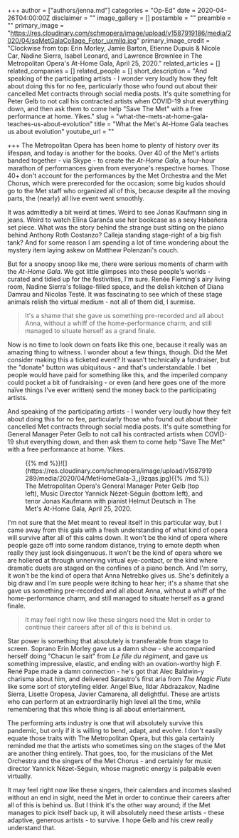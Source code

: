 +++
author = ["authors/jenna.md"]
categories = "Op-Ed"
date = 2020-04-26T04:00:00Z
disclaimer = ""
image_gallery = []
postamble = ""
preamble = ""
primary_image = "https://res.cloudinary.com/schmopera/image/upload/v1587919186/media/2020/04/sqMetGalaCollage_Fotor_uxmllq.jpg"
primary_image_credit = "Clockwise from top: Erin Morley, Jamie Barton, Etienne Dupuis & Nicole Car, Nadine Sierra, Isabel Leonard, and Lawrence Brownlee in The Metropolitan Opera's At-Home Gala, April 25, 2020."
related_articles = []
related_companies = []
related_people = []
short_description = "And speaking of the participating artists - I wonder very loudly how they felt about doing this for no fee, particularly those who found out about their cancelled Met contracts through social media posts. It's quite something for Peter Gelb to not call his contracted artists when COVID-19 shut everything down, and then ask them to come help \"Save The Met\" with a free performance at home. Yikes."
slug = "what-the-mets-at-home-gala-teaches-us-about-evolution"
title = "What the Met's At-Home Gala teaches us about evolution"
youtube_url = ""

+++
The Metropolitan Opera has been home to plenty of history over its lifespan, and today is another for the books. Over 40 of the Met's artists banded together - via Skype - to create the _At-Home Gala_, a four-hour marathon of performances given from everyone's respective homes. Those 40+ don't account for the performances by the Met Orchestra and the Met Chorus, which were prerecorded for the occasion; some big kudos should go to the Met staff who organized all of this, because despite all the moving parts, the (nearly) all live event went smoothly.

It was admittedly a bit weird at times. Weird to see Jonas Kaufmann sing in jeans. Weird to watch Elīna Garanča use her bookcase as a sexy Habañera set piece. What was the story behind the strange bust sitting on the piano behind Anthony Roth Costanzo? Calleja standing stage-right of a big fish tank? And for some reason I am spending a lot of time wondering about the mystery item laying askew on Matthew Polenzani's couch.

But for a snoopy snoop like me, there were serious moments of charm with the _At-Home Gala_. We got little glimpses into these people's worlds - curated and tidied up for the festivities, I'm sure. Renée Fleming's airy living room, Nadine Sierra's foliage-filled space, and the delish kitchen of Diana Damrau and Nicolas Testé. It was fascinating to see which of these stage animals relish the virtual medium - not all of them did, I surmise.

> It's a shame that she gave us something pre-recorded and all about Anna, without a whiff of the home-performance charm, and still managed to situate herself as a grand finale.

Now is no time to look down on feats like this one, because it really was an amazing thing to witness. I wonder about a few things, though. Did the Met consider making this a ticketed event? It wasn't technically a fundraiser, but the "donate" button was ubiquitous - and that's understandable. I bet people would have paid for something like this, and the imperiled company could pocket a bit of fundraising - or even (and here goes one of the more naïve things I've ever written) send the money back to the participating artists.

And speaking of the participating artists - I wonder very loudly how they felt about doing this for no fee, particularly those who found out about their cancelled Met contracts through social media posts. It's quite something for General Manager Peter Gelb to not call his contracted artists when COVID-19 shut everything down, and then ask them to come help "Save The Met" with a free performance at home. Yikes.

<figure data-type="image">{{% md %}}![](https://res.cloudinary.com/schmopera/image/upload/v1587919289/media/2020/04/MetHomeGala-3_j9zqas.jpg){{% /md %}}

<figcaption>The Metropolitan Opera's General Manager Peter Gelb (top left), Music Director Yannick Nézet-Séguin (bottom left), and tenor Jonas Kaufmann with pianist Helmut Deutsch in The Met's At-Home Gala, April 25, 2020.</figcaption>

</figure>

I'm not sure that the Met meant to reveal itself in this particular way, but I came away from this gala with a fresh understanding of what kind of opera will survive after all of this calms down. It won't be the kind of opera where people gaze off into some random distance, trying to emote depth when really they just look disingenuous. It won't be the kind of opera where we are hollered at through unnerving virtual eye-contact, or the kind where dramatic duets are staged on the confines of a piano bench. And I'm sorry, it won't be the kind of opera that Anna Netrebko gives us. She's definitely a big draw and I'm sure people were itching to hear her; it's a shame that she gave us something pre-recorded and all about Anna, without a whiff of the home-performance charm, and still managed to situate herself as a grand finale.

> It may feel right now like these singers need the Met in order to continue their careers after all of this is behind us.

Star power is something that absolutely is transferable from stage to screen. Soprano Erin Morley gave us a damn show - she accompanied herself doing "Chacun le sait" from _Le fille du régiment_, and gave us something impressive, elastic, and ending with an ovation-worthy high F. René Pape made a damn connection - he's got that Alec Baldwin-y charisma about him, and delivered Sarastro's first aria from _The Magic Flute_ like some sort of storytelling elder. Angel Blue, Ildar Abdrazakov, Nadine Sierra, Lisette Oropesa, Javier Camarena, all delightful. These are artists who can perform at an extraordinarily high level all the time, while remembering that this whole thing is all about entertainment.

The performing arts industry is one that will absolutely survive this pandemic, but only if it is willing to bend, adapt, and evolve. I don't easily equate those traits with The Metropolitan Opera, but this gala certainly reminded me that the artists who sometimes sing on the stages of the Met are another thing entirely. That goes, too, for the musicians of the Met Orchestra and the singers of the Met Chorus - and certainly for music director Yannick Nézet-Séguin, whose magnetic energy is palpable even virtually. 

It may feel right now like these singers, their calendars and incomes slashed without an end in sight, need the Met in order to continue their careers after all of this is behind us. But I think it's the other way around; if the Met manages to pick itself back up, it will absolutely need these artists - these adaptive, generous artists - to survive. I hope Gelb and his crew really understand that.